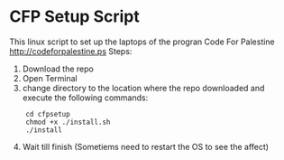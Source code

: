 # CFP Setup Script
This linux script to set up the laptops of the progran Code For Palestine http://codeforpalestine.ps
Steps:
1. Download the repo
2. Open Terminal
3. change directory to the location where the repo downloaded and execute the following commands:
```
    cd cfpsetup
    chmod +x ./install.sh
    ./install
```
4. Wait till finish (Sometiems need to restart the OS to see the affect)

